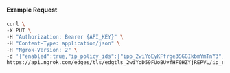 <!-- Code generated for API Clients. DO NOT EDIT. -->

#### Example Request

```bash
curl \
-X PUT \
-H "Authorization: Bearer {API_KEY}" \
-H "Content-Type: application/json" \
-H "Ngrok-Version: 2" \
-d '{"enabled":true,"ip_policy_ids":["ipp_2wiYoEyKFfrge3SGGIkbmYmTnY3","ipp_2wiYoF40XE07o01555axTfWQhG5"]}' \
https://api.ngrok.com/edges/tls/edgtls_2wiYoD59FUoBUvfHF0HZYjREPVL/ip_restriction
```

